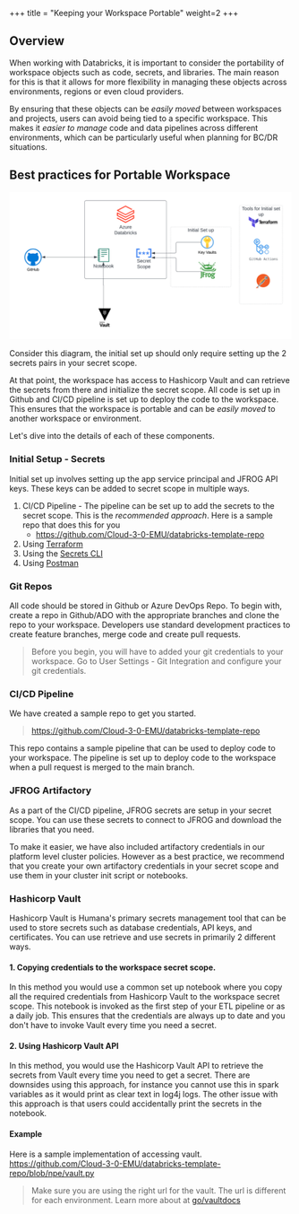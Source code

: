 +++
title = "Keeping your Workspace Portable"
weight=2
+++

## Overview 
When working with Databricks, it is important to consider the portability of workspace objects such as code, secrets, and libraries. The main reason for this is that it allows for more flexibility in managing these objects across environments, regions or even cloud providers.

By ensuring that these objects can be *easily moved* between workspaces and projects, users can avoid being tied to a specific workspace. This makes it *easier to manage* code and data pipelines across different environments, which can be particularly useful when planning for BC/DR situations.

## Best practices for Portable Workspace

![Best practices for Portable Workspace](images/tutorial-portable-workspace.png)

Consider this diagram, the initial set up should only require setting up the 2 secrets pairs in your secret scope. 

At that point, the workspace has access to Hashicorp Vault and can retrieve the secrets from there and initialize the secret scope. All code is set up in Github and CI/CD pipeline is set up to deploy the code to the workspace. This ensures that the workspace is portable and can be *easily moved* to another workspace or environment.

Let's dive into the details of each of these components.

### Initial Setup - Secrets

Initial set up involves setting up the app service principal and JFROG API keys. These keys can be added to secret scope in multiple ways.

1. CI/CD Pipeline - The pipeline can be set up to add the secrets to the secret scope. This is the *recommended approach*. Here is a sample repo that does this for you
   - https://github.com/Cloud-3-0-EMU/databricks-template-repo
2. Using [Terraform](https://registry.terraform.io/providers/databrickslabs/databricks/latest/docs/resources/secret_scope)
3. Using the [Secrets CLI](https://docs.databricks.com/dev-tools/cli/secrets-cli.html)
4. Using [Postman](content/databricks/how-tos/secrets-management.md)


### Git Repos

All code should be stored in Github or Azure DevOps Repo. To begin with, create a repo in Github/ADO with the appropriate branches and clone the repo to your workspace. Developers use standard development practices to create feature branches, merge code and create pull requests.

> Before you begin, you will have to added your git credentials to your workspace. Go to User Settings - Git Integration and configure your git credentials.

### CI/CD Pipeline

We have created a sample repo to get you started. 

> https://github.com/Cloud-3-0-EMU/databricks-template-repo

This repo contains a sample pipeline that can be used to deploy code to your workspace. The pipeline is set up to deploy code to the workspace when a pull request is merged to the main branch.

### JFROG Artifactory

As a part of the CI/CD pipeline, JFROG secrets are setup in your secret scope. You can use these secrets to connect to JFROG and download the libraries that you need.

To make it easier, we have also included artifactory credentials in our platform level cluster policies. However as a best practice, we recommend that you create your own artifactory credentials in your secret scope and use them in your cluster init script or notebooks.

### Hashicorp Vault

Hashicorp Vault is Humana's primary secrets management tool that can be used to store secrets such as database credentials, API keys, and certificates. You can use retrieve and use secrets in primarily 2 different ways.

#### 1. Copying credentials to the workspace secret scope.

In this method you would use a common set up notebook where you copy all the required credentials from Hashicorp Vault to the workspace secret scope. This notebook is invoked as the first step of your ETL pipeline or as a daily job. This ensures that the credentials are always up to date and you don't have to invoke Vault every time you need a secret.

#### 2. Using Hashicorp Vault API

In this method, you would use the Hashicorp Vault API to retrieve the secrets from Vault every time you need to get a secret. There are downsides using this approach, for instance you cannot use this in spark variables as it would print as clear text in log4j logs. The other issue with this approach is that users could accidentally print the secrets in the notebook.

#### Example 
Here is a sample implementation of accessing vault.
https://github.com/Cloud-3-0-EMU/databricks-template-repo/blob/npe/vault.py

> Make sure you are using the right url for the vault. The url is different for each environment. Learn more about at [go/vaultdocs](https://go.humana.com/vaultdocs)
